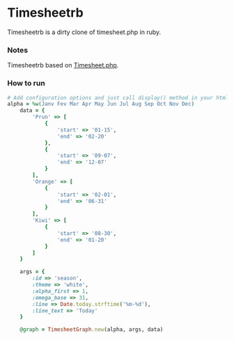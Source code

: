 # Timesheetrb

Timesheetrb is a dirty clone of timesheet.php in ruby.

### Notes

Timesheetrb based on [Timesheet.php](https://github.com/madvik/timesheet.php).

### How to run

```ruby
# Add configuration options and just call display() method in your html
alpha = %w(Janv Fev Mar Apr May Jun Jul Aug Sep Oct Nov Dec)
    data = {
        'Prun' => [
            {
                'start' => '01-15',
                'end' => '02-20'
            },
            {
                'start' => '09-07',
                'end' => '12-07'
            }
        ],
        'Orange' => [
            {
                'start' => '02-01',
                'end' => '06-31'
            }
        ],
        'Kiwi' => [
            {
                'start' => '08-30',
                'end' => '01-20'
            }
        ]
    }

    args = {
        :id => 'season',
        :theme => 'white',
        :alpha_first => 1,
        :omega_base => 31,
        :line => Date.today.strftime('%m-%d'),
        :line_text => 'Today'
    }

    @graph = TimesheetGraph.new(alpha, args, data)
```
